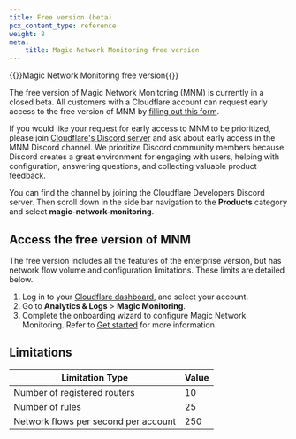 ```yaml
---
title: Free version (beta)
pcx_content_type: reference
weight: 8
meta:
    title: Magic Network Monitoring free version
---
```


{{<heading-pill style="beta">}}Magic Network Monitoring free version{{</heading-pill>}}

The free version of Magic Network Monitoring (MNM) is currently in a closed beta. All customers with a Cloudflare account can request early access to the free version of MNM by [filling out this form](https://docs.google.com/forms/d/1umsmwHmXgMesP2t4wH94uVExHaT60tb5RTeawqR_9Cg/edit).

If you would like your request for early access to MNM to be prioritized, please join [Cloudflare's Discord server](https://discord.com/invite/cloudflaredev) and ask about early access in the MNM Discord channel. We prioritize Discord community members because Discord creates a great environment for engaging with users, helping with configuration, answering questions, and collecting valuable product feedback.

You can find the channel by joining the Cloudflare Developers Discord server. Then scroll down in the side bar navigation to the **Products** category and select **magic-network-monitoring**.

## Access the free version of MNM

The free version includes all the features of the enterprise version, but has network flow volume and configuration limitations. These limits are detailed below.

1. Log in to your [Cloudflare dashboard](https://dash.cloudflare.com/login), and select your account.
2. Go to **Analytics & Logs** > **Magic Monitoring**.
3. Complete the onboarding wizard to configure Magic Network Monitoring. Refer to [Get started](/magic-network-monitoring/get-started/) for more information.

## Limitations

Limitation Type                      | Value
---                                  | ---
Number of registered routers         | 10
Number of rules                      | 25
Network flows per second per account | 250